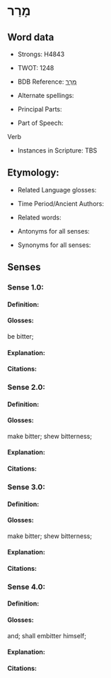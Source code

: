 # מָרַר

<!-- Status: S2="NeedsEdits" -->
<!-- Lexica used for edits:   -->

## Word data

* Strongs: H4843

* TWOT: 1248

* BDB Reference: [מָרַר](rc://en/bdb/dict/m.dq.aa)

* Alternate spellings:

* Principal Parts:

* Part of Speech:

Verb

* Instances in Scripture: TBS

## Etymology:

* Related Language glosses:

* Time Period/Ancient Authors:

* Related words:

* Antonyms for all senses:

* Synonyms for all senses:

## Senses

### Sense 1.0:

#### Definition:

#### Glosses:

be bitter; 

#### Explanation:

#### Citations:



### Sense 2.0:

#### Definition:

#### Glosses:

make bitter; shew bitterness; 

#### Explanation:

#### Citations:



### Sense 3.0:

#### Definition:

#### Glosses:

make bitter; shew bitterness; 

#### Explanation:

#### Citations:



### Sense 4.0:

#### Definition:

#### Glosses:

and; shall embitter himself; 

#### Explanation:

#### Citations:



